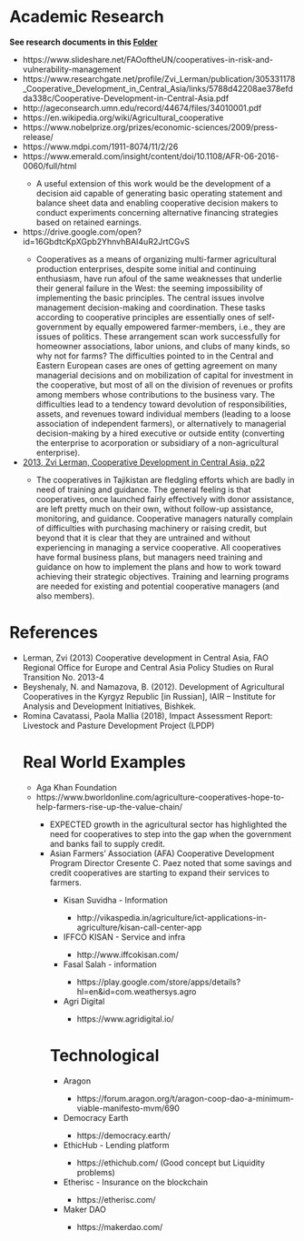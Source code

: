 <h1>Academic Research</h1>
<strong>See research documents in this <a href="https://github.com/amadeobrands/DexKon/tree/master/Research/documents" target="_blank">Folder</a></strong>
<ul>
  <li>https://www.slideshare.net/FAOoftheUN/cooperatives-in-risk-and-vulnerability-management</li>
  <li>https://www.researchgate.net/profile/Zvi_Lerman/publication/305331178_Cooperative_Development_in_Central_Asia/links/5788d42208ae378efdda338c/Cooperative-Development-in-Central-Asia.pdf</li>
  <li>http://ageconsearch.umn.edu/record/44674/files/34010001.pdf</li>
  <li>https://en.wikipedia.org/wiki/Agricultural_cooperative</li>
  <li>https://www.nobelprize.org/prizes/economic-sciences/2009/press-release/</li>
  <li>https://www.mdpi.com/1911-8074/11/2/26</li>
  <li>https://www.emerald.com/insight/content/doi/10.1108/AFR-06-2016-0060/full/html</li>
    <ul>
      <li>A useful extension of this work would be the development of a decision aid capable of generating basic operating statement and balance sheet data and enabling cooperative decision makers to conduct experiments concerning alternative financing strategies based on retained earnings.</li>
    </ul>
  <li>https://drive.google.com/open?id=16GbdtcKpXGpb2YhnvhBAI4uR2JrtCGvS</li>
    <ul>
      <li>Cooperatives as a means of organizing multi-farmer agricultural production enterprises, despite some initial and continuing enthusiasm, have run afoul of the same weaknesses that underlie their general failure in the West: the seeming impossibility of implementing the basic principles. The central issues involve management decision-making and coordination. These tasks according to cooperative principles are essentially ones of self-government by equally empowered farmer-members, i.e., they are issues of politics. These arrangement scan work successfully for homeowner associations, labor unions, and clubs of many kinds, so why not for farms? The difficulties pointed to in the Central and Eastern European cases are ones of getting agreement on many managerial decisions and on mobilization of capital for investment in the cooperative, but most of all on the division of revenues or profits among members whose contributions to the business vary. The difficulties lead to a tendency toward devolution of responsibilities, assets, and revenues toward individual members (leading to a loose association of independent farmers), or alternatively to managerial decision-making by a hired executive or outside entity (converting the enterprise to acorporation or subsidiary of a non-agricultural enterprise).</li>
    </ul>
  <li><a href="https://github.com/amadeobrands/DexKon/blob/master/Research/documents/Cooperative%20development%20in%20Central%20Asia.pdf" target="_blank">2013, Zvi Lerman, Cooperative Development in Central Asia, p22</a></li>
    <ul>
      <li>The cooperatives in Tajikistan are fledgling efforts which are badly in need of training and guidance. The general feeling is that cooperatives, once launched fairly effectively with donor assistance, are left pretty much on their own, without follow-up assistance, monitoring, and guidance. Cooperative managers naturally complain of difficulties with purchasing machinery or raising credit, but beyond that it is clear that they are untrained and without experiencing in managing a service cooperative. All cooperatives have formal business plans, but managers need training and guidance on how to implement the plans and how to work toward achieving their strategic objectives. Training and learning programs are needed for existing and potential cooperative managers (and also members).</li>
  </ul>
</ul>
<h1>References</h1>
<ul>
  <li>Lerman, Zvi (2013) Cooperative development in Central Asia, FAO Regional Office for Europe and Central Asia Policy Studies on Rural Transition No. 2013-4</li>
  <li>Beyshenaly, N. and Namazova, B. (2012). Development of Agricultural Cooperatives in the Kyrgyz Republic [in Russian], IAIR – Institute for Analysis and Development Initiatives, Bishkek.</li>
  <li>Romina Cavatassi, Paola Mallia (2018), Impact Assessment Report: Livestock and Pasture Development Project (LPDP)</li>
 </ul>
<ul>
<h1>Real World Examples</h1>
<ul>
  <li>Aga Khan Foundation</li>
  <li>https://www.bworldonline.com/agriculture-cooperatives-hope-to-help-farmers-rise-up-the-value-chain/</li>
<ul>
<li>EXPECTED growth in the agricultural sector has highlighted the need for cooperatives to step into the gap when the government and banks fail to supply credit.</li>
<li>Asian Farmers’ Association (AFA) Cooperative Development Program Director Cresente C. Paez noted that some savings and credit cooperatives are starting to expand their services to farmers.</li>
<ul>
<li>Kisan Suvidha - Information</li>
  <ul>
<li>http://vikaspedia.in/agriculture/ict-applications-in-agriculture/kisan-call-center-app</li>
  </ul>
<li>IFFCO KISAN - Service and infra</li>
  <ul>
<li>http://www.iffcokisan.com/</li>
  </ul>
<li>Fasal Salah - information</li>
  <ul>
<li>https://play.google.com/store/apps/details?hl=en&id=com.weathersys.agro</li>
  </ul>
<li>Agri Digital</li>
  <ul>
<li>https://www.agridigital.io/</li>
  </ul>
  </ul>
  <h1>Technological</h1>
  <ul>
<li>Aragon</li>
  <ul>
<li>https://forum.aragon.org/t/aragon-coop-dao-a-minimum-viable-manifesto-mvm/690</li>
  </ul>
<li>Democracy Earth</li>
    <ul>
<li>https://democracy.earth/</li>
  </ul>
<li>EthicHub - Lending platform</li>
    <ul>
<li>https://ethichub.com/ (Good concept but Liquidity problems)</li>
  </ul>
<li>Etherisc - Insurance on the blockchain</li>
    <ul>
<li>https://etherisc.com/</li>
  </ul>
<li>Maker DAO</li>
    <ul>
<li>https://makerdao.com/</li>
  </ul>
     </ul>

